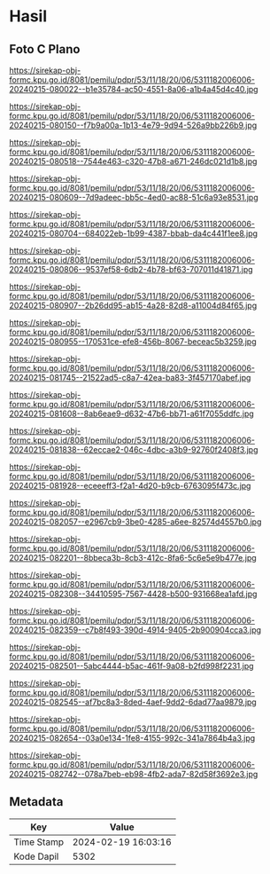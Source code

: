 # Hasil

## Foto C Plano

https://sirekap-obj-formc.kpu.go.id/8081/pemilu/pdpr/53/11/18/20/06/5311182006006-20240215-080022--b1e35784-ac50-4551-8a06-a1b4a45d4c40.jpg

https://sirekap-obj-formc.kpu.go.id/8081/pemilu/pdpr/53/11/18/20/06/5311182006006-20240215-080150--f7b9a00a-1b13-4e79-9d94-526a9bb226b9.jpg

https://sirekap-obj-formc.kpu.go.id/8081/pemilu/pdpr/53/11/18/20/06/5311182006006-20240215-080518--7544e463-c320-47b8-a671-246dc021d1b8.jpg

https://sirekap-obj-formc.kpu.go.id/8081/pemilu/pdpr/53/11/18/20/06/5311182006006-20240215-080609--7d9adeec-bb5c-4ed0-ac88-51c6a93e8531.jpg

https://sirekap-obj-formc.kpu.go.id/8081/pemilu/pdpr/53/11/18/20/06/5311182006006-20240215-080704--684022eb-1b99-4387-bbab-da4c441f1ee8.jpg

https://sirekap-obj-formc.kpu.go.id/8081/pemilu/pdpr/53/11/18/20/06/5311182006006-20240215-080806--9537ef58-6db2-4b78-bf63-707011d41871.jpg

https://sirekap-obj-formc.kpu.go.id/8081/pemilu/pdpr/53/11/18/20/06/5311182006006-20240215-080907--2b26dd95-ab15-4a28-82d8-a11004d84f65.jpg

https://sirekap-obj-formc.kpu.go.id/8081/pemilu/pdpr/53/11/18/20/06/5311182006006-20240215-080955--170531ce-efe8-456b-8067-beceac5b3259.jpg

https://sirekap-obj-formc.kpu.go.id/8081/pemilu/pdpr/53/11/18/20/06/5311182006006-20240215-081745--21522ad5-c8a7-42ea-ba83-3f457170abef.jpg

https://sirekap-obj-formc.kpu.go.id/8081/pemilu/pdpr/53/11/18/20/06/5311182006006-20240215-081608--8ab6eae9-d632-47b6-bb71-a61f7055ddfc.jpg

https://sirekap-obj-formc.kpu.go.id/8081/pemilu/pdpr/53/11/18/20/06/5311182006006-20240215-081838--62eccae2-046c-4dbc-a3b9-92760f2408f3.jpg

https://sirekap-obj-formc.kpu.go.id/8081/pemilu/pdpr/53/11/18/20/06/5311182006006-20240215-081928--eceeeff3-f2a1-4d20-b9cb-6763095f473c.jpg

https://sirekap-obj-formc.kpu.go.id/8081/pemilu/pdpr/53/11/18/20/06/5311182006006-20240215-082057--e2967cb9-3be0-4285-a6ee-82574d4557b0.jpg

https://sirekap-obj-formc.kpu.go.id/8081/pemilu/pdpr/53/11/18/20/06/5311182006006-20240215-082201--8bbeca3b-8cb3-412c-8fa6-5c6e5e9b477e.jpg

https://sirekap-obj-formc.kpu.go.id/8081/pemilu/pdpr/53/11/18/20/06/5311182006006-20240215-082308--34410595-7567-4428-b500-931668ea1afd.jpg

https://sirekap-obj-formc.kpu.go.id/8081/pemilu/pdpr/53/11/18/20/06/5311182006006-20240215-082359--c7b8f493-390d-4914-9405-2b900904cca3.jpg

https://sirekap-obj-formc.kpu.go.id/8081/pemilu/pdpr/53/11/18/20/06/5311182006006-20240215-082501--5abc4444-b5ac-461f-9a08-b2fd998f2231.jpg

https://sirekap-obj-formc.kpu.go.id/8081/pemilu/pdpr/53/11/18/20/06/5311182006006-20240215-082545--af7bc8a3-8ded-4aef-9dd2-6dad77aa9879.jpg

https://sirekap-obj-formc.kpu.go.id/8081/pemilu/pdpr/53/11/18/20/06/5311182006006-20240215-082654--03a0e134-1fe8-4155-992c-341a7864b4a3.jpg

https://sirekap-obj-formc.kpu.go.id/8081/pemilu/pdpr/53/11/18/20/06/5311182006006-20240215-082742--078a7beb-eb98-4fb2-ada7-82d58f3692e3.jpg


## Metadata

| Key        | Value               |
| ---------- | ------------------- |
| Time Stamp | 2024-02-19 16:03:16 |
| Kode Dapil | 5302                |



